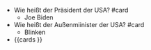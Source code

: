 - Wie heißt der Präsident der USA? #card
	- Joe Biden
- Wie heißt der Außenmiinister der USA? #card
	- Blinken
- {{cards }}